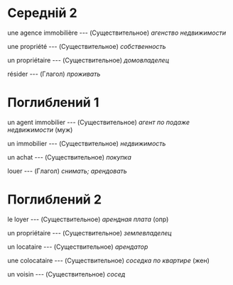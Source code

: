 # Середній 2

une agence immobilière --- (Существительное)
*агенство недвижимости*



une propriété --- (Существительное)
*собственность*



un propriétaire --- (Существительное)
*домовладелец*



résider --- (Глагол)
*проживать*



# Поглиблений 1

un agent immobilier --- (Существительное)
*агент по подаже недвижимости* (муж)



un immobilier --- (Существительное)
*недвижимость*



un achat --- (Существительное)
*покупка*



louer --- (Глагол)
*снимать; арендовать*



# Поглиблений 2

le loyer --- (Существительное)
*арендная плата* (опр)



un propriétaire --- (Существительное)
*землевладелец*



un locataire --- (Существительное)
*арендатор*



une colocataire --- (Существительное)
*соседка по квартире* (жен)



un voisin --- (Существительное)
*сосед*